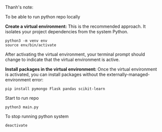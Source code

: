 Thanh's note:

To be able to run python repo locally

**Create a virtual environment:**
This is the recommended approach. It isolates your project dependencies from the system Python.

```
python3 -m venv env
source env/bin/activate
```

After activating the virtual environment, your terminal prompt should change to indicate that the virtual environment is active.

**Install packages in the virtual environment:**
Once the virtual environment is activated, you can install packages without the externally-managed-environment error:

```
pip install pymongo Flask pandas scikit-learn
```

Start to run repo

```
python3 main.py
```

To stop running python system

```
deactivate
```
